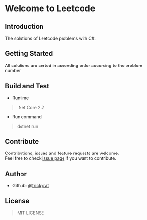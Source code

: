 # Welcome to Leetcode

## Introduction

The solutions of Leetcode problems with C#.  

## Getting Started

All solutions are sorted in ascending order according to the problem number.  

## Build and Test

- Runtime  

> .Net Core 2.2

- Run command  

> dotnet run  

## Contribute

Contributions, issues and feature requests are welcome.  
Feel free to check [issue page](https://github.com/Leetcodec/issues) if you want to contribute.

## Author

- Github: [@trickyrat](https://github.com/trickyrat)

## License

> MIT LICENSE
